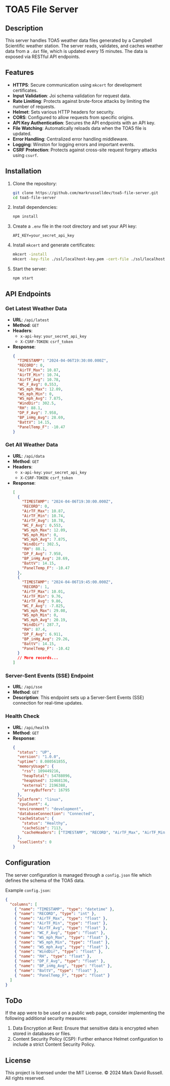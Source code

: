 # TOA5 File Server

## Description

This server handles TOA5 weather data files generated by a Campbell Scientific weather station. The server reads, validates, and caches weather data from a `.dat` file, which is updated every 15 minutes. The data is exposed via RESTful API endpoints.

## Features

- **HTTPS**: Secure communication using `mkcert` for development certificates.
- **Input Validation**: Joi schema validation for request data.
- **Rate Limiting**: Protects against brute-force attacks by limiting the number of requests.
- **Helmet**: Sets various HTTP headers for security.
- **CORS**: Configured to allow requests from specific origins.
- **API Key Authentication**: Secures the API endpoints with an API key.
- **File Watching**: Automatically reloads data when the TOA5 file is updated.
- **Error Handling**: Centralized error handling middleware.
- **Logging**: Winston for logging errors and important events.
- **CSRF Protection**: Protects against cross-site request forgery attacks using `csurf`.

## Installation

1. Clone the repository:

   ```bash
   git clone https://github.com/markrusselldev/toa5-file-server.git
   cd toa5-file-server
   ```

2. Install dependencies:

   ```bash
   npm install
   ```

3. Create a `.env` file in the root directory and set your API key:

   ```plaintext
   API_KEY=your_secret_api_key
   ```

4. Install `mkcert` and generate certificates:

   ```bash
   mkcert -install
   mkcert -key-file ./ssl/localhost-key.pem -cert-file ./ssl/localhost.pem localhost
   ```

5. Start the server:
   ```bash
   npm start
   ```

## API Endpoints

### Get Latest Weather Data

- **URL**: `/api/latest`
- **Method**: `GET`
- **Headers**:
  - `x-api-key`: `your_secret_api_key`
  - `X-CSRF-TOKEN`: `csrf_token`
- **Response**:
  ```json
  {
    "TIMESTAMP": "2024-04-06T19:30:00.000Z",
    "RECORD": 0,
    "AirTF_Max": 10.87,
    "AirTF_Min": 10.74,
    "AirTF_Avg": 10.78,
    "WC_F_Avg": 0.553,
    "WS_mph_Max": 12.09,
    "WS_mph_Min": 0,
    "WS_mph_Avg": 7.875,
    "WindDir": 302.5,
    "RH": 88.1,
    "DP_F_Avg": 7.958,
    "BP_inHg_Avg": 28.69,
    "BattV": 14.15,
    "PanelTemp_F": -10.47
  }
  ```

### Get All Weather Data

- **URL**: `/api/data`
- **Method**: `GET`
- **Headers**:
  - `x-api-key`: `your_secret_api_key`
  - `X-CSRF-TOKEN`: `csrf_token`
- **Response**:
  ```json
  [
    {
      "TIMESTAMP": "2024-04-06T19:30:00.000Z",
      "RECORD": 0,
      "AirTF_Max": 10.87,
      "AirTF_Min": 10.74,
      "AirTF_Avg": 10.78,
      "WC_F_Avg": 0.553,
      "WS_mph_Max": 12.09,
      "WS_mph_Min": 0,
      "WS_mph_Avg": 7.875,
      "WindDir": 302.5,
      "RH": 88.1,
      "DP_F_Avg": 7.958,
      "BP_inHg_Avg": 28.69,
      "BattV": 14.15,
      "PanelTemp_F": -10.47
    },
    {
      "TIMESTAMP": "2024-04-06T19:45:00.000Z",
      "RECORD": 1,
      "AirTF_Max": 10.01,
      "AirTF_Min": 9.76,
      "AirTF_Avg": 9.86,
      "WC_F_Avg": -7.825,
      "WS_mph_Max": 29.08,
      "WS_mph_Min": 0,
      "WS_mph_Avg": 20.19,
      "WindDir": 287.7,
      "RH": 87.4,
      "DP_F_Avg": 6.911,
      "BP_inHg_Avg": 29.26,
      "BattV": 14.15,
      "PanelTemp_F": -10.42
    }
    // More records...
  ]
  ```

### Server-Sent Events (SSE) Endpoint

- **URL**: `/api/sse`
- **Method**: `GET`
- **Description**: This endpoint sets up a Server-Sent Events (SSE) connection for real-time updates.

### Health Check

- **URL**: `/api/health`
- **Method**: `GET`
- **Response**:
  ```json
  {
    "status": "UP",
    "version": "1.0.0",
    "uptime": 8.080561855,
    "memoryUsage": {
      "rss": 109449216,
      "heapTotal": 54788096,
      "heapUsed": 32468136,
      "external": 2196388,
      "arrayBuffers": 16795
    },
    "platform": "linux",
    "cpuCount": 4,
    "environment": "development",
    "databaseConnection": "Connected",
    "cacheStatus": {
      "status": "Healthy",
      "cacheSize": 7113,
      "cacheHeaders": ["TIMESTAMP", "RECORD", "AirTF_Max", "AirTF_Min", "AirTF_Avg", "WC_F_Avg", "WS_mph_Max", "WS_mph_Min", "WS_mph_Avg", "WindDir", "RH", "DP_F_Avg", "BP_inHg_Avg", "BattV", "PanelTemp_F"]
    },
    "sseClients": 0
  }
  ```

## Configuration

The server configuration is managed through a `config.json` file which defines the schema of the TOA5 data.

Example `config.json`:

```json
{
  "columns": [
    { "name": "TIMESTAMP", "type": "datetime" },
    { "name": "RECORD", "type": "int" },
    { "name": "AirTF_Max", "type": "float" },
    { "name": "AirTF_Min", "type": "float" },
    { "name": "AirTF_Avg", "type": "float" },
    { "name": "WC_F_Avg", "type": "float" },
    { "name": "WS_mph_Max", "type": "float" },
    { "name": "WS_mph_Min", "type": "float" },
    { "name": "WS_mph_Avg", "type": "float" },
    { "name": "WindDir", "type": "float" },
    { "name": "RH", "type": "float" },
    { "name": "DP_F_Avg", "type": "float" },
    { "name": "BP_inHg_Avg", "type": "float" },
    { "name": "BattV", "type": "float" },
    { "name": "PanelTemp_F", "type": "float" }
  ]
}
```

## ToDo

If the app were to be used on a public web page, consider implementing the following additional security measures:

1. Data Encryption at Rest: Ensure that sensitive data is encrypted when stored in databases or files.
2. Content Security Policy (CSP): Further enhance Helmet configuration to include a strict Content Security Policy.

## License

This project is licensed under the MIT License.
&copy; 2024 Mark David Russell. All rights reserved.
